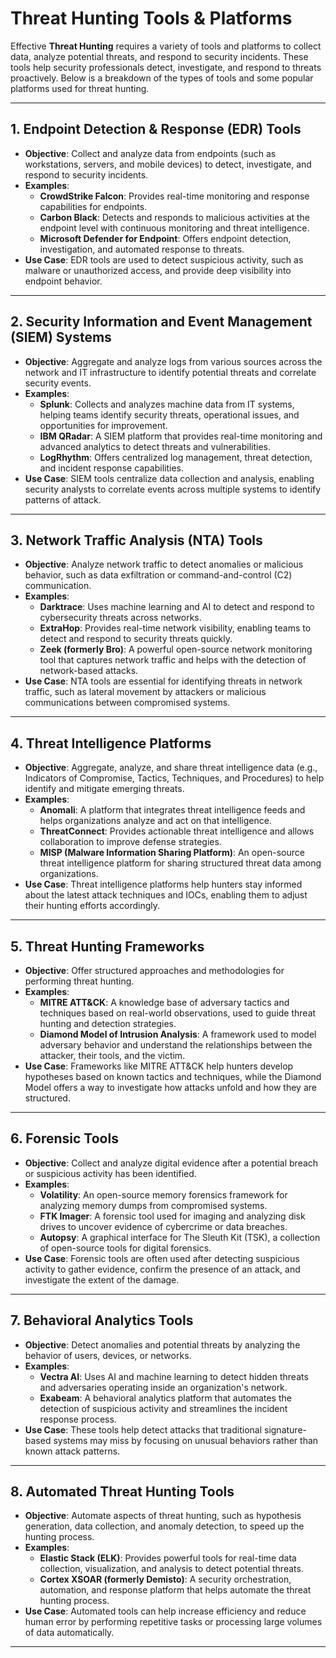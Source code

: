 # Threat Hunting Tools & Platforms

Effective **Threat Hunting** requires a variety of tools and platforms to collect data, analyze potential threats, and respond to security incidents. These tools help security professionals detect, investigate, and respond to threats proactively. Below is a breakdown of the types of tools and some popular platforms used for threat hunting.

---

## 1. **Endpoint Detection & Response (EDR) Tools**
   - **Objective**: Collect and analyze data from endpoints (such as workstations, servers, and mobile devices) to detect, investigate, and respond to security incidents.
   - **Examples**:
     - **CrowdStrike Falcon**: Provides real-time monitoring and response capabilities for endpoints.
     - **Carbon Black**: Detects and responds to malicious activities at the endpoint level with continuous monitoring and threat intelligence.
     - **Microsoft Defender for Endpoint**: Offers endpoint detection, investigation, and automated response to threats.
   - **Use Case**: EDR tools are used to detect suspicious activity, such as malware or unauthorized access, and provide deep visibility into endpoint behavior.

---

## 2. **Security Information and Event Management (SIEM) Systems**
   - **Objective**: Aggregate and analyze logs from various sources across the network and IT infrastructure to identify potential threats and correlate security events.
   - **Examples**:
     - **Splunk**: Collects and analyzes machine data from IT systems, helping teams identify security threats, operational issues, and opportunities for improvement.
     - **IBM QRadar**: A SIEM platform that provides real-time monitoring and advanced analytics to detect threats and vulnerabilities.
     - **LogRhythm**: Offers centralized log management, threat detection, and incident response capabilities.
   - **Use Case**: SIEM tools centralize data collection and analysis, enabling security analysts to correlate events across multiple systems to identify patterns of attack.

---

## 3. **Network Traffic Analysis (NTA) Tools**
   - **Objective**: Analyze network traffic to detect anomalies or malicious behavior, such as data exfiltration or command-and-control (C2) communication.
   - **Examples**:
     - **Darktrace**: Uses machine learning and AI to detect and respond to cybersecurity threats across networks.
     - **ExtraHop**: Provides real-time network visibility, enabling teams to detect and respond to security threats quickly.
     - **Zeek (formerly Bro)**: A powerful open-source network monitoring tool that captures network traffic and helps with the detection of network-based attacks.
   - **Use Case**: NTA tools are essential for identifying threats in network traffic, such as lateral movement by attackers or malicious communications between compromised systems.

---

## 4. **Threat Intelligence Platforms**
   - **Objective**: Aggregate, analyze, and share threat intelligence data (e.g., Indicators of Compromise, Tactics, Techniques, and Procedures) to help identify and mitigate emerging threats.
   - **Examples**:
     - **Anomali**: A platform that integrates threat intelligence feeds and helps organizations analyze and act on that intelligence.
     - **ThreatConnect**: Provides actionable threat intelligence and allows collaboration to improve defense strategies.
     - **MISP (Malware Information Sharing Platform)**: An open-source threat intelligence platform for sharing structured threat data among organizations.
   - **Use Case**: Threat intelligence platforms help hunters stay informed about the latest attack techniques and IOCs, enabling them to adjust their hunting efforts accordingly.

---

## 5. **Threat Hunting Frameworks**
   - **Objective**: Offer structured approaches and methodologies for performing threat hunting.
   - **Examples**:
     - **MITRE ATT&CK**: A knowledge base of adversary tactics and techniques based on real-world observations, used to guide threat hunting and detection strategies.
     - **Diamond Model of Intrusion Analysis**: A framework used to model adversary behavior and understand the relationships between the attacker, their tools, and the victim.
   - **Use Case**: Frameworks like MITRE ATT&CK help hunters develop hypotheses based on known tactics and techniques, while the Diamond Model offers a way to investigate how attacks unfold and how they are structured.

---

## 6. **Forensic Tools**
   - **Objective**: Collect and analyze digital evidence after a potential breach or suspicious activity has been identified.
   - **Examples**:
     - **Volatility**: An open-source memory forensics framework for analyzing memory dumps from compromised systems.
     - **FTK Imager**: A forensic tool used for imaging and analyzing disk drives to uncover evidence of cybercrime or data breaches.
     - **Autopsy**: A graphical interface for The Sleuth Kit (TSK), a collection of open-source tools for digital forensics.
   - **Use Case**: Forensic tools are often used after detecting suspicious activity to gather evidence, confirm the presence of an attack, and investigate the extent of the damage.

---

## 7. **Behavioral Analytics Tools**
   - **Objective**: Detect anomalies and potential threats by analyzing the behavior of users, devices, or networks.
   - **Examples**:
     - **Vectra AI**: Uses AI and machine learning to detect hidden threats and adversaries operating inside an organization's network.
     - **Exabeam**: A behavioral analytics platform that automates the detection of suspicious activity and streamlines the incident response process.
   - **Use Case**: These tools help detect attacks that traditional signature-based systems may miss by focusing on unusual behaviors rather than known attack patterns.

---

## 8. **Automated Threat Hunting Tools**
   - **Objective**: Automate aspects of threat hunting, such as hypothesis generation, data collection, and anomaly detection, to speed up the hunting process.
   - **Examples**:
     - **Elastic Stack (ELK)**: Provides powerful tools for real-time data collection, visualization, and analysis to detect potential threats.
     - **Cortex XSOAR (formerly Demisto)**: A security orchestration, automation, and response platform that helps automate the threat hunting process.
   - **Use Case**: Automated tools can help increase efficiency and reduce human error by performing repetitive tasks or processing large volumes of data automatically.

---

